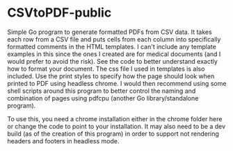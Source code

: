 # CSVtoPDF-public
Simple Go program to generate formatted PDFs from CSV data. It takes each row from a CSV file and puts cells from each column into specifically formatted comments in the HTML templates. I can't include any template examples in this since the ones I created are for medical documents (and I would prefer to avoid the risk). See the code to better understand exactly how to format your document. The css file I used in templates is also included. Use the print styles to specify how the page should look when printed to PDF using headless chrome. I would then recommend using some shell scripts around this program to better control the naming and combination of pages using pdfcpu (another Go library/standalone program). 

To use this, you need a chrome installation either in the chrome folder here or change the code to point to your installation. It may also need to be a dev build (as of the creation of this program) in order to support not rendering headers and footers in headless mode.
